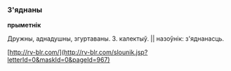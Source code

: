 ### З'яднаны
**прыметнік**

Дружны, аднадушны, згуртаваны. З. калектыў. || назоўнік: з'яднанасць.

<a rel="author">[http://rv-blr.com/](http://rv-blr.com/slounik.jsp?letterId=0&maskId=0&pageId=967)</a>
